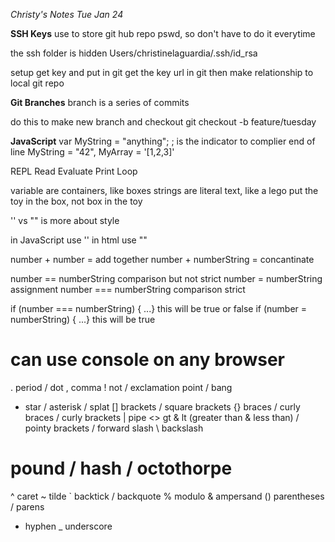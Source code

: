 *Christy's Notes Tue Jan 24*

**SSH Keys**
use to store git hub repo pswd, so don't have to do it everytime

the ssh folder is hidden
Users/christinelaguardia/.ssh/id_rsa

setup
get key and put in git
get the key url in git
then make relationship to local git repo

**Git Branches**
branch is a series of commits

do this to make new branch and checkout
git checkout -b feature/tuesday

**JavaScript**
var MyString = "anything";
; is the indicator to complier end of line
MyString = "42",
MyArray = '[1,2,3]'

REPL
Read
Evaluate
Print
Loop

variable are containers, like boxes
strings are literal text, like a lego
put the toy in the box, not box in the toy

'' vs "" is more about style

in JavaScript use ''
in html use ""

number + number = add together
number + numberString = concantinate

number == numberString  comparison but not strict
number = numberString  assignment
number === numberString  comparison strict

if (number === numberString) { ...}  this will be true or false
if (number = numberString) { ...}  this will be true



can use console on any browser
=======
. period / dot
, comma
! not / exclamation point / bang
* star / asterisk / splat
[] brackets / square brackets
{} braces / curly braces / curly brackets
| pipe
<> gt & lt (greater than & less than) / pointy brackets
/ forward slash
\ backslash
# pound / hash / octothorpe
^ caret
~ tilde
` backtick / backquote
% modulo
& ampersand
() parentheses / parens
- hyphen
_ underscore
